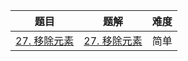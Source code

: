 | 题目                                                         | 题解                                                         | 难度 |
| ------------------------------------------------------------ | ------------------------------------------------------------ | ---- |
| [27. 移除元素](https://leetcode.cn/problems/remove-element/) | [27. 移除元素](https://github.com/Hipopaaaaa/MyLeetcode/blob/main/question/20-30/27.%20%E7%A7%BB%E9%99%A4%E5%85%83%E7%B4%A0.md) | 简单 |

